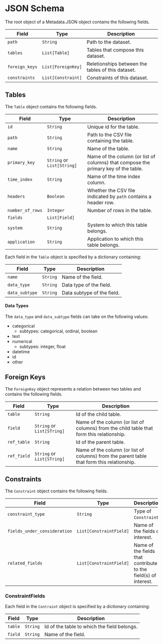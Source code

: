 # JSON Schema

The root object of a Metadata.JSON object contains the following fields.

| **Field**      | **Type**           | **Description**                                   |
|----------------|--------------------|---------------------------------------------------|
| `path`         | `String`           | Path to the dataset.                              |
| `tables`       | `List[Table]`      | Tables that compose this dataset.                 |
| `foreign_keys` | `List[ForeignKey]` | Reletionships between the tables of this dataset. |
| `constraints`  | `List[Constraint]` | Constraints of this dataset.                      |

## Tables

The `Table` object contains the following fields.

| **Field**        | **Type**                   | **Description**                                                                    |
|------------------|----------------------------|------------------------------------------------------------------------------------|
| `id`             | `String`                   | Unique id for the table.                                                           |
| `path`           | `String`                   | Path to the CSV file containing the table.                                         |
| `name`           | `String`                   | Name of the table.                                                                 |
| `primary_key`    | `String` or `List[String]` | Name of the column (or list of columns) that compose the primary key of the table. |
| `time_index`     | `String`                   | Name of the time index column.                                                     |
| `headers`        | `Boolean`                  | Whether the CSV file indicated by `path` contains a header row.                    |
| `number_of_rows` | `Integer`                  | Number of rows in the table.                                                       |
| `fields`         | `List[Field]`              |                                                                                    |
| `system`         | `String`                   | System to which this table belongs.                                                |
| `application`    | `String`                   | Application to which this table belongs.                                           |

Each field in the `Table` object is specified by a dictionary containing:

| **Field**      | **Type** | **Description**            |
|----------------|----------|----------------------------|
| `name`         | `String` | Name of the field.         |
| `data_type`    | `String` | Data type of the field.    |
| `data_subtype` | `String` | Data subtype of the field. |

#### Data Types

The `data_type` and `data_subtype` fields can take on the following values:

 - categorical
    - subtypes: categorical, ordinal, boolean
 - text
 - numerical
    - subtypes: integer, float
 - datetime
 - id
 - other

## Foreign Keys

The `ForeignKey` object represents a relation between two tables and contains the following fields.

| **Field**   | **Type**                   | **Description**                                                                            |
|-------------|----------------------------|--------------------------------------------------------------------------------------------|
| `table`     | `String`                   | Id of the child table.                                                                     |
| `field`     | `String` or `List[STring]` | Name of the column (or list of columns) from the child table that form this relationship.  |
| `ref_table` | `String`                   | Id of the parent table.                                                                    |
| `ref_field` | `String` or `List[STring]` | Name of the column (or list of columns) from the parent table that form this relationship. |

## Constraints

The `Constraint` object contains the following fields.

| **Field**                    | **Type**                | **Description**                                                 |
|------------------------------|-------------------------|-----------------------------------------------------------------|
| `constraint_type`            | `String`                | Type of `Constraint`.                                           |
| `fields_under_consideration` | `List[ConstraintField]` | Name of the fields of interest.                                 |
| `related_fields`             | `List[ConstraintField]` | Name of the fields that contribute to the field(s) of interest. |

### ConstraintFields

Each field in the `Contraint` object is specified by a dictionary containing:

| **Field** | **Type** | **Description**                             |
|-----------|----------|---------------------------------------------|
| `table`   | `String` | Id of the table to which the field belongs. |
| `field`   | `String` | Name of the field.                          |
